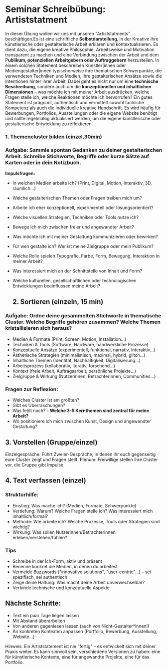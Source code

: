 # Seminar Schreibübung: Artiststatment
In dieser Übung wollen wir uns mit unseren "Artiststatments" beschäftigen.Es ist eine schriftliche **Selbstdarstellung**, in der Kreative ihre künstlerische oder gestalterische Arbeit erklären und kontextualisieren. Es dient dazu, die eigene kreative Philosophie, Arbeitsweise und Motivation transparent zu machen und eine Verbindung zwischen der Arbeit und dem P**ublikum, potenziellen Arbeitgebern oder Auftraggebern** herzustellen. 
In einem solchen Statement beschreiben Künstler|innen oder Mediengestalter|innen typischerweise ihre thematischen Schwerpunkte, die verwendeten Techniken und Medien, ihre gestalterischen Ansätze sowie die Intentionen hinter ihrer Arbeit. Dabei geht es nicht nur um eine **technische Beschreibung**, sondern auch um die **konzeptionellen und inhaltlichen Dimensionen** – was möchte ich mit meiner Arbeit ausdrücken, welche Fragen stelle ich, welche Reaktionen möchte ich hervorrufen? Ein gutes Statement ist prägnant, authentisch und vermittelt sowohl fachliche Kompetenz als auch die individuelle kreative Handschrift. Es wird häufig für Bewerbungen, Portfolios, Ausstellungen oder die eigene Website benötigt und sollte regelmäßig aktualisiert werden, um die eigene künstlerische oder gestalterische Entwicklung zu reflektieren.

### 1. Themencluster bilden (einzel,30min)
### **Aufgabe:** Sammle spontan Gedanken zu deiner gestalterischen Arbeit. Schreibe Stichworte, Begriffe oder kurze Sätze auf Karten oder in dein Notizbuch.
**Impulsfragen:**

- In welchen Medien arbeite ich? (Print, Digital, Motion, Interaktiv, 3D, räumlich...)
- Welche gestalterischen Themen oder Fragen treiben mich um?
- Arbeite ich eher konzeptionell, experimentell oder lösungsorientiert?
- Welche visuellen Strategien, Techniken oder Tools nutze ich?
- Bewege ich mich zwischen freier und angewandter Arbeit?
- Was möchte ich mit meiner Gestaltung kommunizieren oder bewirken?
- Für wen gestalte ich? Wer ist meine Zielgruppe oder mein Publikum?
- Welche Rolle spielen Typografie, Farbe, Form, Bewegung, Interaktion in meiner Arbeit?
- Was interessiert mich an der Schnittstelle von Inhalt und Form?
- Welche kulturellen, gesellschaftlichen oder technologischen Entwicklungen beeinflussen meine Arbeit?

  ## 2. Sortieren (einzeln, 15 min)
### Aufgabe: Ordne deine gesammelten Stichworte in thematische Cluster. Welche Begriffe gehören zusammen? Welche Themen kristallisieren sich heraus?

- Medien & Formate (Print, Screen, Motion, Installation...)
- Techniken & Tools (Software, Hardware, handwerkliche Prozesse)
- Konzeptuelle Ansätze (experimentell, funktional, narrativ, interaktiv...)
- Ästhetische Strategien (minimalistisch, maximal, hybrid, glitch...)
- Inhaltliche Themen (Identität, Nachhaltigkeit, Digitalisierung...)
- Arbeitsprozess (kollaborativ, iterativ, forschend...)
- Kontext (freie Arbeit, Auftragsarbeit, persönliche Projekte...)
- Zielgruppe & Wirkung (Nutzerinnen, Betrachterinnen, Communities...)

### Fragen zur Reflexion:

- Welches Cluster ist am größten?
- Gibt es Überraschungen?
- Was fehlt noch?
**- Welche 3-5 Kernthemen sind zentral für meine Arbeit?**
- Wo positioniere ich mich zwischen Kunst, Design und angewandter Gestaltung?
## 3. Vorstellen (Gruppe/einzel)
Einzelgespräche:
Führt Zweier-Gespräche, in denen ihr euch gegenseitig eure Cluster zeigt und Fragen stellt.
Plenum:
Freiwillige stellen ihre Cluster vor, die Gruppe gibt Impulse.
## 4. Text verfassen (einzel)

### Strukturhilfe:

- Einstieg: Was mache ich? (Medien, Formate, Schwerpunkte)
- Vertiefung: Warum? Welche Fragen stelle ich? Was interessiert mich inhaltlich/formal?
- Methode: Wie arbeite ich? Welche Prozesse, Tools oder Strategien sind wichtig?
- Wirkung: Was sollen Nutzerinnen/Betrachterinnen erleben/verstehen/fühlen?
### Tips
- Schreibe in der Ich-Form, aktiv und präsent
- Benenne konkret die Medien, in denen du arbeitest
- Vermeide Buzzwords ("innovative solutions", "user-centric"...) – sei spezifisch, sei authentisch
- Zeige deine Haltung: Was macht deine Arbeit unverwechselbar?
- Verbinde technische und konzeptuelle Aspekte

## Nächste Schritte:

- Text ein paar Tage liegen lassen
- Mit Abstand überarbeiten
- Von anderen gegenlesen lassen (auch von Nicht-Gestalter*innen!)
- An konkreten Kontexten anpassen (Portfolio, Bewerbung, Ausstellung, Website...)


Hinweis: Ein Artiststatement ist nie "fertig" – es entwickelt sich mit deiner Praxis weiter. Es kann sinnvoll sein, verschiedene Versionen zu haben: eine für künstlerische Kontexte, eine für angewandte Projekte, eine für das Portfolio.